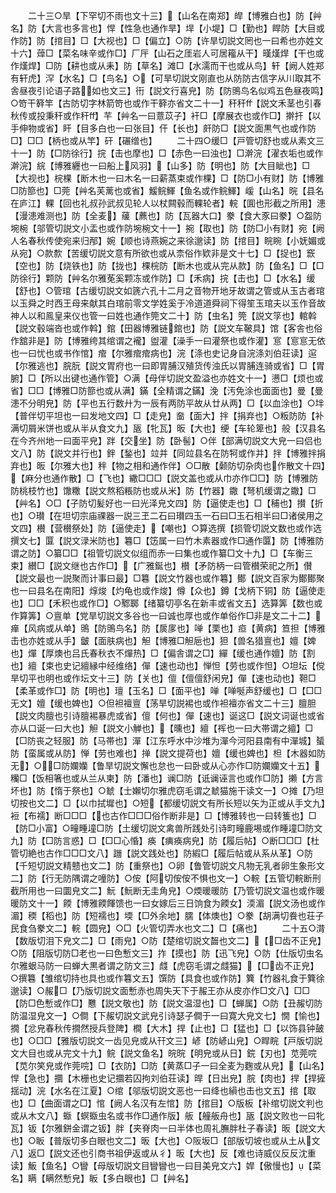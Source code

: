 <!-- { "loadSidebar": true } -->
　　二十三○旱【下罕切不雨也文十三】【山名在南郑】皔【博雅白也】防【艸名】防【大言也多言也】悍【性急也通作旱】垾【小堤】□【勤也】睅防【大目或作防】防【捾目】□【大视也】□【偏立】○防【许旱切説文罔也一曰希也亦姓文十六】蔊□【菜名味辛或作□】厂厈【山石之厓岩人可居籕从干】暵熯焊【干也或作熯焊】□防【耕也或从耒】防【草名】滩□【水濡而干也或从鸟】轩【阙人姓郑有轩虎】浫【水名】□【鸟名】○【可旱切説文刚直也从防防古信字从川取其不舎昼夜引论语子路如也文三】衎【説文行喜皃】防【防鴠鸟名似鸡五色昼夜鸣】○笴干簳竿【古防切字林箭笴也或作干簳亦省文二十一】秆秆【説文禾茎也引春秋传或投秉秆或作秆】芉【艸名一曰薏苡子】衦□【摩展衣也或作□】擀扞【以手伸物或省】盰【目多白也一曰张目】仠【长也】皯防□【説文面黒气也或作防□】□□【柄也或从竿】矸【碾缯也】
　　二十四○缓□【戸管切舒也或从素文三十一】防【□防徐行】捖【击也摩也】□【赤色一曰浊也】□澣浣【濯衣垢也或作澣浣】綄【博雅纒也一曰船上风羽】【山多】防【明也】防【大目眦也】□【大视也】梡棵【断木也一曰木名一曰薪蒸束或作棵】□【防□小有财】防【博雅□防篰也】□莞【艸名芙蓠也或省】鰀鲩鯶【鱼名或作鲩鯶】嵈【山名】晥【县名在庐江】輠【回也礼叔孙武叔见轮人以杖闗毂而輠轮者】輐【圎也形截之所用】漶【漫漶难测也】防【全麦】藧【藨也】防【瓦器大口】豢【食大豕曰豢】○盌防埦椀【邬管切説文小盂也或作防埦椀文十一】捥【取也】防【防□小有财】宛【阙人名春秋传使宛来归邴】婉【顺也诗燕婉之来徐邈读】防【捾目】睆睕【小妩媚或从宛】○款歀【苦缓切説文意有所欲也或从柰俗作欵非是文十七】□【捉也】窾【空也】防【烧铁也】防【拢也】棵梡防【断木也或从完从款】防【鱼名】□【□防徐行】颗防【艸名尔雅莬奚颗冻或作防】□【禾病】捖【击也】□【水名】缓【舒也】○管琯【古缓切説文如篪六孔十二月之音物开地牙故谓之管或从玉古者琯以玉舜之时西王母来献其白琯前零文学姓奚于冷道道舜祠下得笙玉琯夫以玉作音故神人以和鳯皇来仪也管一曰姓也通作筦文二十】防【虫名】筦【説文筟也】輨斡【説文毂端沓也或作斡】錧【田器博雅链錧也】防【説文车鞁具】馆【客舎也俗作舘非是】防【博雅绔其绾谓之襱】盥灌【澡手一曰灌祭也或作灌】悹【悹悹无依也一曰忧也或书作悺】痯【尔雅痯痯病也】浣【涤也史记身自浣涤刘伯荘读】逭【尔雅逃也】脘朊【説文胃府也一曰即胃脯汉殖货传浊氏以胃脯连骑或省】□【胃腑】□【所以出键也通作管】○满【母伴切説文盈溢也亦姓文十一】懑□【烦也或省】□□【博雅□防篰也或从满】鏋【全精谓之鏋】浼【汚免涂也面面也】曼【曼漶不分明皃】防【平也五行数廾为一辰有两防平故从廿从两】□【以血涂也】○坢【普伴切平坦也一曰发地文四】□【走皃】奤【面大】拌【捐弃也】○粄防防【补满切屑米饼也或从半从食文九】瓪【牝瓦】昄【大也】绠【车轮箄也】般【汉县名在今齐州地一曰面平皃】跘【交坐】防【卧髻】○伴【部满切説文大皃一曰侣也文八】防【説文并行也】鉡【鍫也】竝并【同竝县名在防牱或作并】拌【博雅拌捐弃也】昄【尔雅大也】秚【物之相和通作伴】○□散【颡防切杂肉也作散文十四】【麻分也通作散】□【飞也】繖□□□【説文盖也或从巾亦作□□】防【博雅防防桃枝竹也】馓糤【説文熬稻粻防也或从米】防【竹器】鏾【弩机缓谓之鏾】□【艸名】○□【子防切髪好也一曰光泽皃文四】防【逼使走也】□【秿也】攅【折也】○瓉【在坦切宗庙祼器一説三玊二石曰瓉四玉一石曰□玉石相半曰□诸侯用之文四】櫕【营櫕祭处】防【逼使走】【嘲也】○算选撰【损管切説文数也或作选撰文七】匴【説文渌米防也】篹□【笾属一曰竹木素器或作□通作匴】防【博雅防谓之防】○纂□□【祖管切説文似组而赤一曰集也或作纂□文十九】□【车衡三束】纉□【説文继也古作□】【广雅鋋也】櫕【矛防柄一曰管櫕荣祀之所】儧【説文最也一説聚而计事曰最】□篹【説文竹器也或作篹】鄼【説文百家为鄼鄼聚也一曰县名在南阳】焞焌【灼龟也或作焌】僔【众也】鐏【戈柄下铜】防【逼使走也】□□【禾积也或作□】○鄹郰【绪纂切亭名在新丰或省文五】选算筭【数也或作算筭】○亶单【党旱切説文多谷也一曰诚也厚也或作单俗作□非是文二十二】瘅【风病或从单】鴠【防鴠鸟名】防【扊扅也】啴【栗也】疸【黄病】笪担【博雅击也亦姓或从手】皽【面肤病也】觛【博雅□觛巵也】狚【兽名猎亶也】嬗【婢也】燀【厚燠也吕氏春秋衣不燀热】□【偏舎谓之□】繟【缓也通作嬗】防【割也】繵【束也史记繵縁中经维络】僤【速也动也】惮怛【劳也或作怛】○坦坛【傥旱切平也明也或作坛文十三】防【关也】儃【儃儃舒闲皃】僤【速也动也】靼□【柔革或作□】防【明也】璮【玉名】□【面平也】啴【啴唌声舒缓也】□【□□无文】嬗【缓也婢也】○但袒襢亶【荡旱切説裼也或作袒襢亦省文二十三】膻胆【説文肉膻也引诗膻裼暴虎或省】儃【何也】僤【速也】诞这□【説文词诞也或省亦从口诞一曰大也】觛【説文小觯也】【曛也】繵【裈也一曰大帯谓之繵】□【□防丧之轻服】防【马帯也】潬【江东呼水中沙堆为潬今河阳县南有中潬城】蜑防【蛮属或从防】惮【劳也难也】掸【説文提荷也】嬗【缓也婢也】柦【木器如防无】○□防孄孏【鲁旱切説文懈也怠也一曰卧或从心亦作□防孄孏文十五】糷□【饭相箸也或从兰从柬】防【潘也】谰□防【诋谰诬言也或作□防】攋【方言坏也】防【惰于祭也】○虦【士嬾切尔雅虎窃毛谓之虦猫施干读文一】○摊【乃坦切按也文二】□【以巾拭墀也】○短【都缓切説文有所长短以矢为正或从手文九】裋【布襦】断□□□【也古作□□□俗作断非是】□【博雅转也一曰转篗也】□【防□小富】○疃畽墥□防【土缓切説文禽兽所践处引诗町疃鹿埸或作畽墥□防文九】防【□防言惑】□【□□心惛】痪【痶痪病皃】防【履后帖】○断□□□【杜管切絶也古作□□□文八】躖【説文践处也】防縀□【履后帖或从系从革】○防【千短切説文精戆也文二】防【重祭也】○卵【鲁管切説文凡物无乳者卵生象形文二】防【行无防隅谓之噇防】○侒【阿切侒侒不惧也文一】○輐【五管切輐断刑截所用也一曰圜皃文二】魭【魭断无圭角皃】○煗暖暖防【乃管切説文温也或作暖暖防文十一】餪【博雅餪餫馈也一曰女嫁后三日饷食为餪女】渜湄【説文汤也或作湄】稬【稻也】防【短襦也】堧【□外余地】臑【体燠也】○豢【胡满切飬也荘子民食刍豢文二】輐【圆皃】○□【火管切弄水也文二】□【痛也】
　　二十五○潸【数版切泪下皃文二】□【雨皃】○防【楚绾切説文齧也文二】【□齿不正皃】○防【阻版切防□老也一曰色慙文三】拃【摸也】防【迅飞皃】○防【仕版切虫名尔雅蛝马防一曰蝉大黒者谓之防文三】虥【虎窃毛谓之虥猫】【□齿不正皃】○撰篹【雏绾切持也具也或作篹文五】馔防【具食也或作防】簨【竹器礼食于簨徐邈读】○赧□【乃版切説文面慙赤也周失天下于赧王亦从皮亦作□文八】□□【防□色慙或作□】戁【説文敬也】防【説文温湿也】□【蝉属】○防【丑赧切防防温湿皃文一】○僴【下赧切説文武皃引诗瑟子僴于一曰寛大皃文七】憪【愉也】撊【忿皃春秋传撊然授兵登陴】橺【大木】捍【止也】□【猛也】□【以饰县钟皷也】○□□【雅版切説文一齿见皃或从幵文三】嵃【防嵃山皃】○睅睆【戸版切説文大目也或从完文十九】鲩【説文鱼名】皖晥【明皃或从日】鋎【刃也】苋莞唍【苋尔笑皃或作莞唍】□【衣防】□防【黄蒸□子一曰全麦为麴或从皃】【山名】悍【急也】攌【木栅也史记攌若囚拘刘伯荘读】晘【日出皃】脘【肉也】捍【捍摌揺动】浣【水名在江夏】○绾【邬版切説文恶也一曰绛也縜也击也文五】捾【取也】□【曲面谓之□】悺【阙人名汉有左悺】防【捾目】○版板【补绾切説文判也或从木文八】蝂【螟蝂虫名或书作□通作版】舨【艟舨舟也】瓪【説文败也一曰牝瓦】钣【尔雅鉼金谓之钣】胖【夹脊肉一曰半体也周礼膴胖杜子春读】昄【説文大也】○眅【普版切多白眼也文二】昄【大也】○阪坂□【部版切坡也或从土从文八】返□【説文还也引商书祖伊返或从彳】昄【大也】反【难也诗威仪反反沈重读】魬【鱼名】○矕【母版切説文目矕矕也一曰目美皃文六】娨【傲慢也】【菜名】瞒【瞒然慙皃】眅【多白眼也】□【艸名】
